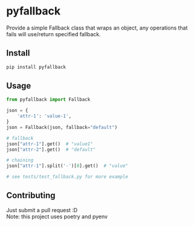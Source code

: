 # pyfallback
Provide a simple Fallback class that wraps an object, any operations that fails will use/return specified fallback.

## Install
```bash
pip install pyfallback
```

## Usage

```python
from pyfallback import Fallback

json = {
    'attr-1': 'value-1',
}
json = Fallback(json, fallback="default")

# fallback
json["attr-1"].get()  # "value1"
json["attr-2"].get()  # "default"

# chaining
json["attr-1"].split('-')[0].get()  # "value"

# see tests/test_fallback.py for more example 
```

## Contributing
Just submit a pull request :D <br />
Note: this project uses poetry and pyenv
